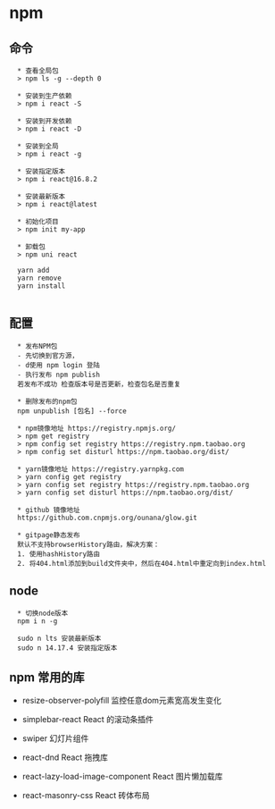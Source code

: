 # npm

## 命令
```
  * 查看全局包
  > npm ls -g --depth 0

  * 安装到生产依赖
  > npm i react -S

  * 安装到开发依赖
  > npm i react -D

  * 安装到全局
  > npm i react -g

  * 安装指定版本
  > npm i react@16.8.2

  * 安装最新版本
  > npm i react@latest

  * 初始化项目
  > npm init my-app

  * 卸载包
  > npm uni react

  yarn add
  yarn remove
  yarn install
  
```

## 配置
```
  * 发布NPM包
  - 先切换到官方源，
  - d使用 npm login 登陆
  - 执行发布 npm publish
  若发布不成功 检查版本号是否更新，检查包名是否重复

  * 删除发布的npm包
  npm unpublish [包名] --force

  * npm镜像地址 https://registry.npmjs.org/
  > npm get registry
  > npm config set registry https://registry.npm.taobao.org
  > npm config set disturl https://npm.taobao.org/dist/

  * yarn镜像地址 https://registry.yarnpkg.com
  > yarn config get registry
  > yarn config set registry https://registry.npm.taobao.org
  > yarn config set disturl https://npm.taobao.org/dist/

  * github 镜像地址
  https://github.com.cnpmjs.org/ounana/glow.git

  * gitpage静态发布
  默认不支持browserHistory路由，解决方案：
  1. 使用hashHistory路由
  2. 将404.html添加到build文件夹中，然后在404.html中重定向到index.html
```

## node
```
  * 切换node版本
  npm i n -g

  sudo n lts 安装最新版本
  sudo n 14.17.4 安装指定版本
```


## npm 常用的库

- resize-observer-polyfill
监控任意dom元素宽高发生变化


- simplebar-react
React 的滚动条插件

- swiper
幻灯片组件

- react-dnd
React 拖拽库

- react-lazy-load-image-component
React 图片懒加载库

- react-masonry-css
React 砖体布局

